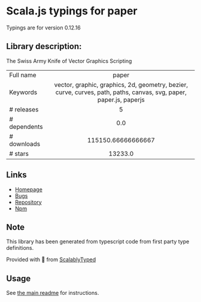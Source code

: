 
# Scala.js typings for paper

Typings are for version 0.12.16

## Library description:
The Swiss Army Knife of Vector Graphics Scripting

|                    |                 |
| ------------------ | :-------------: |
| Full name          | paper |
| Keywords           | vector, graphic, graphics, 2d, geometry, bezier, curve, curves, path, paths, canvas, svg, paper, paper.js, paperjs |
| # releases         | 5 |
| # dependents       | 0.0 |
| # downloads        | 115150.66666666667 |
| # stars            | 13233.0 |

## Links
- [Homepage](http://paperjs.org)
- [Bugs](https://github.com/paperjs/paper.js/issues)
- [Repository](https://github.com/paperjs/paper.js)
- [Npm](https://www.npmjs.com/package/paper)
    


## Note
This library has been generated from typescript code from first party type definitions.

Provided with :purple_heart: from [ScalablyTyped](https://github.com/oyvindberg/ScalablyTyped)

## Usage
See [the main readme](../../readme.md) for instructions.


